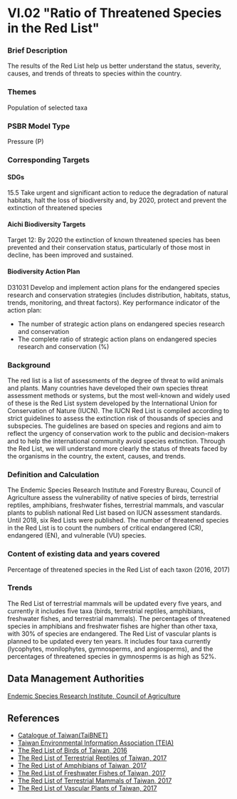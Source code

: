# VI.02 "Ratio of Threatened Species in the Red List"

<script type="text/javascript" src="http://cdn.mathjax.org/mathjax/latest/MathJax.js?config=TeX-AMS-MML_HTMLorMML"></script>

### Brief Description
The results of the Red List help us better understand the status, severity, causes, and trends of threats to species within the country.

### Themes
Population of selected taxa
### PSBR Model Type
Pressure (P)
### Corresponding Targets
#### SDGs
15.5 Take urgent and significant action to reduce the degradation of natural habitats, halt the loss of biodiversity and, by 2020, protect and prevent the extinction of threatened species
#### Aichi Biodiversity Targets
Target 12: By 2020 the extinction of known threatened species has been prevented and their conservation status, particularly of those most in decline, has been improved and sustained.
#### Biodiversity Action Plan
D31031 Develop and implement action plans for the endangered species research and conservation strategies (includes distribution, habitats, status, trends, monitoring, and threat factors). Key performance indicator of the action plan:
* The number of strategic action plans on endangered species research and conservation
* The complete ratio of strategic action plans on endangered species research and conservation (%)
### Background
The red list is a list of assessments of the degree of threat to wild animals and plants. Many countries have developed their own species threat assessment methods or systems, but the most well-known and widely used of these is the Red List system developed by the International Union for Conservation of Nature (IUCN). The IUCN Red List is compiled according to strict guidelines to assess the extinction risk of thousands of species and subspecies. The guidelines are based on species and regions and aim to reflect the urgency of conservation work to the public and decision-makers and to help the international community avoid species extinction. Through the Red List, we will understand more clearly the status of threats faced by the organisms in the country, the extent, causes, and trends.
### Definition and Calculation
The Endemic Species Research Institute and Forestry Bureau, Council of Agriculture assess the vulnerability of native species of birds, terrestrial reptiles, amphibians, freshwater fishes, terrestrial mammals, and vascular plants to publish national Red List based on IUCN assessment standards. Until 2018, six Red Lists were published. The number of threatened species in the Red List is to count the numbers of critical endangered (CR), endangered (EN), and vulnerable (VU) species.
### Content of existing data and years covered
Percentage of threatened species in the Red List of each taxon (2016, 2017)
### Trends
The Red List of terrestrial mammals will be updated every five years, and currently it includes five taxa (birds, terrestrial reptiles, amphibians, freshwater fishes, and terrestrial mammals). The percentages of threatened species in amphibians and freshwater fishes are higher than other taxa, with 30% of species are endangered. The Red List of vascular plants is planned to be updated every ten years. It includes four taxa currently (lycophytes, monilophytes, gymnosperms, and angiosperms), and the percentages of threatened species in gymnosperms is as high as 52%.
## Data Management Authorities
[Endemic Species Research Institute, Council of Agriculture](https://www.tesri.gov.tw)
## References
* [Catalogue of Taiwan(TaiBNET)](https://taicol.tw)
* [Taiwan Environmental Information Association (TEIA)](https://e-info.org.tw)
* [The Red List of Birds of Taiwan, 2016](https://www.tesri.gov.tw/Uploads/userfile/A6_2/2019-02-25_1326166430.pdf)
* [The Red List of Terrestrial Reptiles of Taiwan, 2017](https://www.tesri.gov.tw/Uploads/userfile/A6_2/2019-02-25_1325552972.pdf)
* [The Red List of Amphibians of Taiwan, 2017](https://www.tesri.gov.tw/Uploads/userfile/A6_2/2019-02-25_1324558041.pdf)
* [The Red List of Freshwater Fishes of Taiwan, 2017](https://www.tesri.gov.tw/Uploads/userfile/A6_2/2019-02-25_1321011833.pdf)
* [The Red List of Terrestrial Mammals of Taiwan, 2017](https://www.tesri.gov.tw/Uploads/userfile/A6_2/2019-02-25_1323595093.pdf)
* [The Red List of Vascular Plants of Taiwan, 2017](https://www.tesri.gov.tw/Uploads/userfile/A6_2/2019-02-25_1315069780.pdf) 
